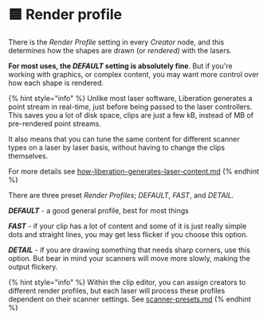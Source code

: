 # 🟦 Render profile

There is the _Render Profile_ setting in every _Creator_ node, and this determines how the shapes are drawn (or _rendered)_ with the lasers. &#x20;

**For most uses, the&#x20;**_**DEFAULT**_**&#x20;setting is absolutely fine**. But if you're working with graphics, or complex content, you may want more control over how each shape is rendered.&#x20;

{% hint style="info" %}
Unlike most laser software, Liberation generates a point stream in real-time, just before being passed to the laser controllers. This saves you a lot of disk space, clips are just a few kB, instead of MB of pre-rendered point streams.&#x20;

It also means that you can tune the same content for different scanner types on a laser by laser basis, without having to change the clips themselves.&#x20;

For more details see [how-liberation-generates-laser-content.md](../../advanced/how-liberation-generates-laser-content.md "mention")
{% endhint %}

There are three preset _Render Profiles_; _DEFAULT_, _FAST_, and _DETAIL._&#x20;

_**DEFAULT**_ - a good general profile, best for most things

_**FAST** -_ if your clip has a lot of content and some of it is just really simple dots and straight lines, you may get less flicker if you choose this option. &#x20;

_**DETAIL**_ - if you are drawing something that needs sharp corners, use this option. But bear in mind your scanners will move more slowly, making the output flickery.&#x20;

{% hint style="info" %}
Within the clip editor, you can assign creators to different render profiles, but each laser will process these profiles dependent on their scanner settings. See [scanner-presets.md](../../advanced/scanner-presets.md "mention")
{% endhint %}



